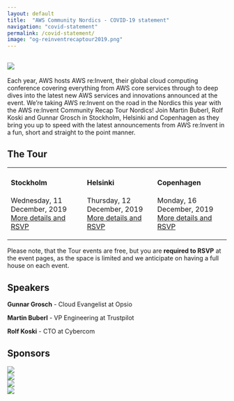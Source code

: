 ```yaml
---
layout: default
title:  "AWS Community Nordics - COVID-19 statement"
navigation: "covid-statement"
permalink: /covid-statement/
image: "og-reinventrecaptour2019.png"
---
```


<div class="jumbotron communityday">
  <div class="container text-center">
    <h2><img src="/content/img/reinventrecaptour2019.png" id="reinventrecaptour2019-logo" /></h2>
  </div>
</div>

<div class="container">

  <p class="mt-5">Each year, AWS hosts AWS re:Invent, their global cloud computing conference covering everything from AWS core services through to deep dives into the latest new AWS services and innovations announced at the event. We’re taking AWS re:Invent on the road in the Nordics this year with the AWS re:Invent Community Recap Tour Nordics! Join Martin Buberl, Rolf Koski and Gunnar Grosch in Stockholm, Helsinki and Copenhagen as they bring you up to speed with the latest announcements from AWS re:Invent in a fun, short and straight to the point manner.</p>

  <h2 class="mt-5">The Tour</h2>
  <table width="100%">
    <tr>
      <td><h4>Stockholm</h4>
      <p>Wednesday, 11 December, 2019<br />
      <a href="https://www.meetup.com/aws-stockholm/events/266072139/" target="_blank">More details and RSVP</a></p></td>
      <td><h4>Helsinki</h4>
      <p>Thursday, 12 December, 2019<br />
      <a href="https://www.meetup.com/awsfin/events/266078485/" target="_blank">More details and RSVP</a></p></td>
      <td><h4>Copenhagen</h4>
      <p>Monday, 16 December, 2019<br />
      <a href="https://www.meetup.com/Copenhagen-AWS-User-Group/events/265770231/" target="_blank">More details and RSVP</a></p></td>
    </tr>
  </table>
  <p>
  Please note, that the Tour events are free, but you are <b>required to RSVP</b> at the event pages, as the space is limited and we anticipate on having a full house on each event.
  </p>
  <h2 class="mt-5">Speakers</h2>
  <p>
    <b>Gunnar Grosch</b> - Cloud Evangelist at Opsio
    <a href="https://twitter.com/gunnargrosch" target="_blank"><i class="fab fa-twitter"></i></a>
    <a href="https://www.linkedin.com/in/gunnargrosch/" target="_blank"><i class="fab fa-linkedin"></i></a>
  </p>
  <p>
    <b>Martin Buberl</b> - VP Engineering at Trustpilot
    <a href="https://twitter.com/martinbuberl" target="_blank"><i class="fab fa-twitter"></i></a>
    <a href="https://www.linkedin.com/in/martinbuberl/" target="_blank"><i class="fab fa-linkedin"></i></a>
  </p>
  <p>
    <b>Rolf Koski</b> - CTO at Cybercom
    <a href="https://twitter.com/therolle" target="_blank"><i class="fab fa-twitter"></i></a>
    <a href="https://www.linkedin.com/in/rolle/" target="_blank"><i class="fab fa-linkedin"></i></a>
  </p>

  <h2 class="mt-5">Sponsors</h2>
  <div class="row pt-5">
    <div class="col text-center"><a href="https://www.schibsted.com/" target="_blank"><img src="/content/img/schibsted_logo.png" class="communityday-sponsor-large"></a></div>
    <div class="col text-center"><a href="https://www.cybercom.com/" target="_blank"><img src="/content/img/sponsor_cybercom.png" class="communityday-sponsor-large"></a></div>
    <div class="col text-center"><a href="https://www.tretton37.com/" target="_blank"><img src="/content/img/tretton37_logo.png" class="communityday-sponsor-large"></a></div>
    <div class="col text-center"><a href="https://www.opsio.se/" target="_blank"><img src="/content/img/opsio_logo.png" class="communityday-sponsor-large"></a></div>
  </div>
</div>
